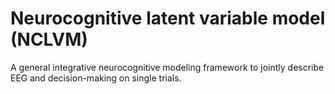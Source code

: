 # Neurocognitive latent variable model (NCLVM)

A general integrative neurocognitive modeling framework to jointly describe EEG and decision-making on single trials.
